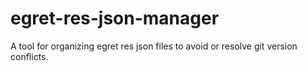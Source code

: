 # egret-res-json-manager
A tool for organizing egret res json files to avoid or resolve git version conflicts.
